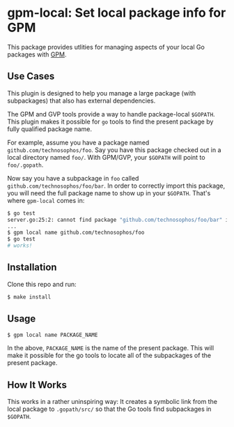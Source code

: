 # gpm-local: Set local package info for GPM

This package provides utlities for managing aspects of your local Go
packages with [GPM](https://github.com/pote/gpm).

## Use Cases

This plugin is designed to help you manage a large package (with
subpackages) that also has external dependencies.

The GPM and GVP tools provide a way to handle package-local `$GOPATH`.
This plugin makes it possible for `go` tools to find the present package
by fully qualified package name.

For example, assume you have a package named
`github.com/technosophos/foo`. Say you have this package checked out in
a local directory named `foo/`. With GPM/GVP, your `$GOPATH` will point
to `foo/.gopath`.

Now say you have a subpackage in `foo` called
`github.com/technosophos/foo/bar`. In order to correctly import this
package, you will need the full package name to show up in your
`$GOPATH`. That's where `gpm-local` comes in:

```bash
$ go test
server.go:25:2: cannot find package "github.com/technosophos/foo/bar" in any of:
...
$ gpm local name github.com/technosophos/foo
$ go test
# works!
```

## Installation

Clone this repo and run:

```bash
$ make install
```

## Usage

```bash
$ gpm local name PACKAGE_NAME
```

In the above, `PACKAGE_NAME` is the name of the present package. This
will make it possible for the go tools to locate all of the subpackages
of the present package.

## How It Works

This works in a rather uninspiring way: It creates a symbolic link from
the local package to `.gopath/src/` so that the Go tools find
subpackages in `$GOPATH`.
